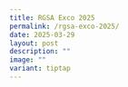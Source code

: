 ```yaml
---
title: RGSA Exco 2025
permalink: /rgsa-exco-2025/
date: 2025-03-29
layout: post
description: ""
image: ""
variant: tiptap
---
```

